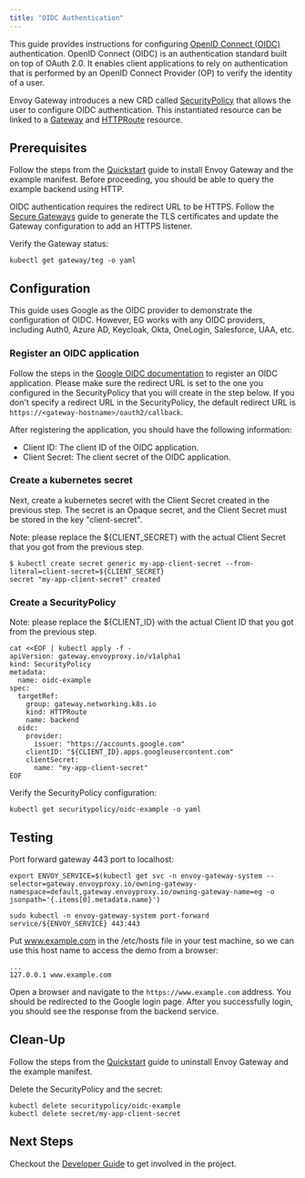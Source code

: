 ```yaml
---
title: "OIDC Authentication"
---
```


This guide provides instructions for configuring [OpenID Connect (OIDC)][oidc] authentication.
OpenID Connect (OIDC) is an authentication standard built on top of OAuth 2.0. 
It enables client applications to rely on authentication that is performed by an OpenID Connect Provider (OP) 
to verify the identity of a user.

Envoy Gateway introduces a new CRD called [SecurityPolicy][SecurityPolicy] that allows the user to configure OIDC 
authentication. 
This instantiated resource can be linked to a [Gateway][Gateway] and [HTTPRoute][HTTPRoute] resource.

## Prerequisites

Follow the steps from the [Quickstart](../quickstart) guide to install Envoy Gateway and the example manifest.
Before proceeding, you should be able to query the example backend using HTTP.

OIDC authentication requires the redirect URL to be HTTPS. Follow the [Secure Gateways](../secure-gateways) guide
 to generate the TLS certificates and update the Gateway configuration to add an HTTPS listener.

Verify the Gateway status:

```shell
kubectl get gateway/teg -o yaml
```

## Configuration

This guide uses Google as the OIDC provider to demonstrate the configuration of OIDC. However, EG works with any OIDC
providers, including Auth0, Azure AD, Keycloak, Okta, OneLogin, Salesforce, UAA, etc.

### Register an OIDC application

Follow the steps in the [Google OIDC documentation][google-oidc] to register an OIDC application. Please make sure the
redirect URL is set to the one you configured in the SecurityPolicy that you will create in the step below. If you don't
specify a redirect URL in the SecurityPolicy, the default redirect URL is `https://<gateway-hostname>/oauth2/callback`.

After registering the application, you should have the following information:
* Client ID: The client ID of the OIDC application.
* Client Secret: The client secret of the OIDC application.

### Create a kubernetes secret

Next, create a kubernetes secret with the Client Secret created in the previous step. The secret is an Opaque secret,
and the Client Secret must be stored in the key "client-secret".

Note: please replace the ${CLIENT_SECRET} with the actual Client Secret that you got from the previous step.

```shell
$ kubectl create secret generic my-app-client-secret --from-literal=client-secret=${CLIENT_SECRET}
secret "my-app-client-secret" created
```

### Create a SecurityPolicy

Note: please replace the ${CLIENT_ID} with the actual Client ID that you got from the previous step.

```shell
cat <<EOF | kubectl apply -f -
apiVersion: gateway.envoyproxy.io/v1alpha1
kind: SecurityPolicy
metadata:
  name: oidc-example
spec:
  targetRef:
    group: gateway.networking.k8s.io
    kind: HTTPRoute
    name: backend
  oidc:
    provider:
      issuer: "https://accounts.google.com"
    clientID: "${CLIENT_ID}.apps.googleusercontent.com"
    clientSecret:
      name: "my-app-client-secret"
EOF
```

Verify the SecurityPolicy configuration:

```shell
kubectl get securitypolicy/oidc-example -o yaml
```

## Testing

Port forward gateway 443 port to localhost:

```shell
export ENVOY_SERVICE=$(kubectl get svc -n envoy-gateway-system --selector=gateway.envoyproxy.io/owning-gateway-namespace=default,gateway.envoyproxy.io/owning-gateway-name=eg -o jsonpath='{.items[0].metadata.name}')

sudo kubectl -n envoy-gateway-system port-forward service/${ENVOY_SERVICE} 443:443
```

Put www.example.com in the /etc/hosts file in your test machine, so we can use this host name to access the demo from a browser:

```shell
...
127.0.0.1 www.example.com
```

Open a browser and navigate to the `https://www.example.com` address. You should be redirected to the Google login page. After you
successfully login, you should see the response from the backend service.

## Clean-Up

Follow the steps from the [Quickstart](../quickstart) guide to uninstall Envoy Gateway and the example manifest.

Delete the SecurityPolicy and the secret:

```shell
kubectl delete securitypolicy/oidc-example
kubectl delete secret/my-app-client-secret
```

## Next Steps

Checkout the [Developer Guide](../../contributions/develop/) to get involved in the project.

[oidc]: https://openid.net/connect/
[google-oidc]: https://developers.google.com/identity/protocols/oauth2/openid-connect
[SecurityPolicy]: ../../design/security-policy/
[Gateway]: https://gateway-api.sigs.k8s.io/api-types/gateway
[HTTPRoute]: https://gateway-api.sigs.k8s.io/api-types/httproute
